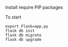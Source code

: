 
Install require PIP packages

To start
```
export Flask=app.py
flask db init
flask db migrate
flask db upgrade
```
